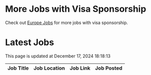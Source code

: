 # More Jobs with Visa Sponsorship

Check out [Europe Jobs](https://github.com/sureshparimi/europejobs#latest-jobs) for more jobs with visa sponsorship.

# Latest Jobs

This page is updated at December 17, 2024 18:18:13

| Job Title | Job Location | Job Link | Job Posted |
| --- | --- | --- | --- |
